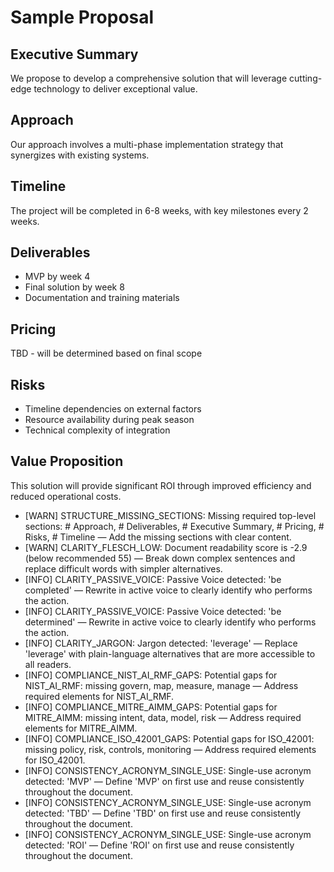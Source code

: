 # Sample Proposal

## Executive Summary
We propose to develop a comprehensive solution that will leverage cutting-edge technology to deliver exceptional value.

## Approach
Our approach involves a multi-phase implementation strategy that synergizes with existing systems.

## Timeline
The project will be completed in 6-8 weeks, with key milestones every 2 weeks.

## Deliverables
- MVP by week 4
- Final solution by week 8
- Documentation and training materials

## Pricing
TBD - will be determined based on final scope

## Risks
- Timeline dependencies on external factors
- Resource availability during peak season
- Technical complexity of integration

## Value Proposition
This solution will provide significant ROI through improved efficiency and reduced operational costs.


<!-- Refinement Findings -->

- [WARN] STRUCTURE_MISSING_SECTIONS: Missing required top-level sections: # Approach, # Deliverables, # Executive Summary, # Pricing, # Risks, # Timeline — Add the missing sections with clear content.
- [WARN] CLARITY_FLESCH_LOW: Document readability score is -2.9 (below recommended 55) — Break down complex sentences and replace difficult words with simpler alternatives.
- [INFO] CLARITY_PASSIVE_VOICE: Passive Voice detected: 'be completed' — Rewrite in active voice to clearly identify who performs the action.
- [INFO] CLARITY_PASSIVE_VOICE: Passive Voice detected: 'be determined' — Rewrite in active voice to clearly identify who performs the action.
- [INFO] CLARITY_JARGON: Jargon detected: 'leverage' — Replace 'leverage' with plain-language alternatives that are more accessible to all readers.
- [INFO] COMPLIANCE_NIST_AI_RMF_GAPS: Potential gaps for NIST_AI_RMF: missing govern, map, measure, manage — Address required elements for NIST_AI_RMF.
- [INFO] COMPLIANCE_MITRE_AIMM_GAPS: Potential gaps for MITRE_AIMM: missing intent, data, model, risk — Address required elements for MITRE_AIMM.
- [INFO] COMPLIANCE_ISO_42001_GAPS: Potential gaps for ISO_42001: missing policy, risk, controls, monitoring — Address required elements for ISO_42001.
- [INFO] CONSISTENCY_ACRONYM_SINGLE_USE: Single-use acronym detected: 'MVP' — Define 'MVP' on first use and reuse consistently throughout the document.
- [INFO] CONSISTENCY_ACRONYM_SINGLE_USE: Single-use acronym detected: 'TBD' — Define 'TBD' on first use and reuse consistently throughout the document.
- [INFO] CONSISTENCY_ACRONYM_SINGLE_USE: Single-use acronym detected: 'ROI' — Define 'ROI' on first use and reuse consistently throughout the document.
